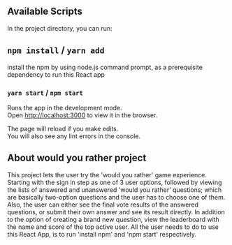 ## Available Scripts

In the project directory, you can run:

## `npm install` / `yarn add`

install the npm by using node.js command prompt, as a prerequisite dependency to run this React app

### `yarn start` / `npm start`

Runs the app in the development mode.\
Open [http://localhost:3000](http://localhost:3000) to view it in the browser.

The page will reload if you make edits.\
You will also see any lint errors in the console.

## About would you rather project

This project lets the user try the 'would you rather' game experience. Starting with the sign in step as one of 3 user options, followed by viewing the lists of answered and unanswered 'would you rather' questions; which are basically two-option questions and the user has to choose one of them. Also, the user can either see the final vote results of the answered questions, or submit their own answer and see its result directly. In addition to the option of creating a brand new question, view the leaderboard with the name and score of the top active user. All the user needs to do to use this React App, is to run 'install npm' and 'npm start' respectively.
